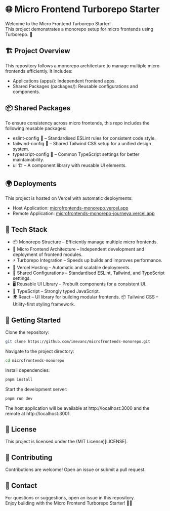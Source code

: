# 🌐 Micro Frontend Turborepo Starter
Welcome to the Micro Frontend Turborepo Starter! 
<br/>This project demonstrates a monorepo setup for micro frontends using Turborepo. 🚀

## 🏗️ Project Overview
This repository follows a monorepo architecture to manage multiple micro frontends efficiently. It includes:
- Applications (apps/): Independent frontend apps.
- Shared Packages (packages/): Reusable configurations and components.

## 📦 Shared Packages
To ensure consistency across micro frontends, this repo includes the following reusable packages:
- eslint-config 🧹 – Standardised ESLint rules for consistent code style.
- tailwind-config 🎨 – Shared Tailwind CSS setup for a unified design system.
- typescript-config 📜 – Common TypeScript settings for better maintainability.
- ui 🏗️ – A component library with reusable UI elements.

## 🌍 Deployments
This project is hosted on Vercel with automatic deployments:
- Host Application: [microfrontends-monorepo.vercel.app](https://microfrontends-monorepo.vercel.app/)
- Remote Application: [microfrontends-monorepo-journeya.vercel.app](https://microfrontends-monorepo-journeya.vercel.app/)

## 🌟 Tech Stack
- 📦 Monorepo Structure – Efficiently manage multiple micro frontends.
- 🔗 Micro Frontend Architecture – Independent development and deployment of frontend modules.
- ⚡ Turborepo Integration – Speeds up builds and improves performance.
- 🚀 Vercel Hosting – Automatic and scalable deployments.
- 🎨 Shared Configurations – Standardised ESLint, Tailwind, and TypeScript settings.
- 🖥️ Reusable UI Library – Prebuilt components for a consistent UI.
- 🚀 TypeScript – Strongly typed JavaScript.
- 🌍 React – UI library for building modular frontends.
📦 Tailwind CSS – Utility-first styling framework.

## 🚀 Getting Started
Clone the repository:
```bash
git clone https://github.com/imevanc/microfrontends-monorepo.git
```
Navigate to the project directory:
```bash
cd microfrontends-monorepo
```
Install dependencies:
```bash
pnpm install
```
Start the development server:
```bash
pnpm run dev
```
The host application will be available at http://localhost:3000 and the remote at http://localhost:3001.

## 📄 License
This project is licensed under the (MIT License)[LICENSE].

## 🤝 Contributing
Contributions are welcome! Open an issue or submit a pull request.

## 📧 Contact
For questions or suggestions, open an issue in this repository.<br/>
Enjoy building with the Micro Frontend Turborepo Starter! 🚀🎉
